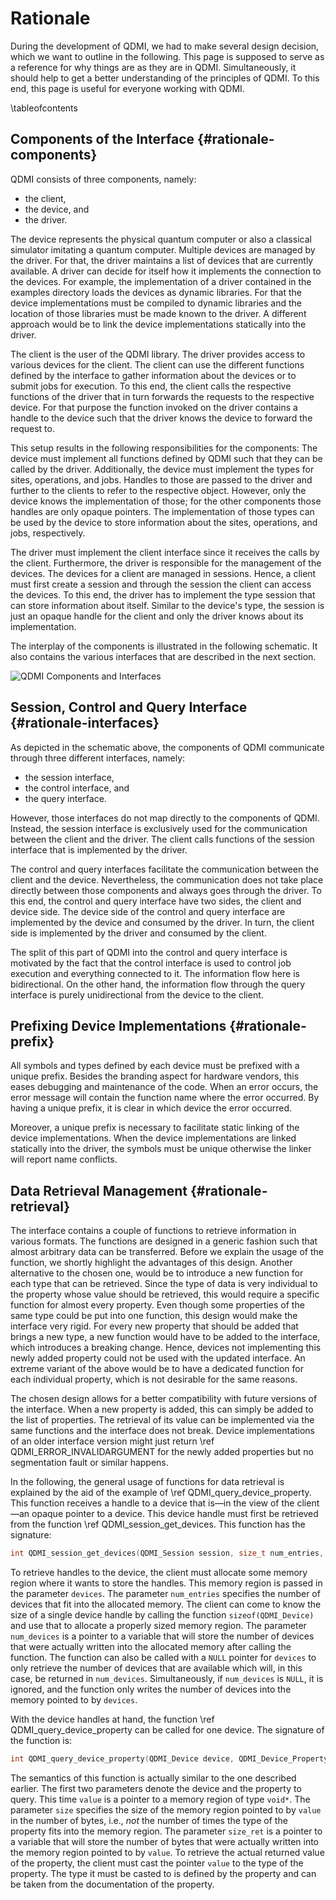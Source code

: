# Rationale

<!-- IMPORTANT: Keep the line above as the first line. -->
<!-- This file is a static page and included in the ./CMakeLists.txt file. -->

During the development of QDMI, we had to make several design decision, which we want to outline in
the following. This page is supposed to serve as a reference for why things are as they are in QDMI.
Simultaneously, it should help to get a better understanding of the principles of QDMI. To this end,
this page is useful for everyone working with QDMI.

\tableofcontents

## Components of the Interface {#rationale-components}

QDMI consists of three components, namely:

- the client,
- the device, and
- the driver.

The device represents the physical quantum computer or also a classical simulator imitating a
quantum computer. Multiple devices are managed by the driver. For that, the driver maintains a list
of devices that are currently available. A driver can decide for itself how it implements the
connection to the devices. For example, the implementation of a driver contained in the examples
directory loads the devices as dynamic libraries. For that the device implementations must be
compiled to dynamic libraries and the location of those libraries must be made known to the driver.
A different approach would be to link the device implementations statically into the driver.

The client is the user of the QDMI library. The driver provides access to various devices for the
client. The client can use the different functions defined by the interface to gather information
about the devices or to submit jobs for execution. To this end, the client calls the respective
functions of the driver that in turn forwards the requests to the respective device. For that
purpose the function invoked on the driver contains a handle to the device such that the driver
knows the device to forward the request to.

This setup results in the following responsibilities for the components: The device must implement
all functions defined by QDMI such that they can be called by the driver. Additionally, the device
must implement the types for sites, operations, and jobs. Handles to those are passed to the driver
and further to the clients to refer to the respective object. However, only the device knows the
implementation of those; for the other components those handles are only opaque pointers. The
implementation of those types can be used by the device to store information about the sites,
operations, and jobs, respectively.

The driver must implement the client interface since it receives the calls by the client.
Furthermore, the driver is responsible for the management of the devices. The devices for a client
are managed in sessions. Hence, a client must first create a session and through the session the
client can access the devices. To this end, the driver has to implement the type session that can
store information about itself. Similar to the device's type, the session is just an opaque handle
for the client and only the driver knows about its implementation.

The interplay of the components is illustrated in the following schematic. It also contains the
various interfaces that are described in the next section.

<img class="qdmi-schematic" alt="QDMI Components and Interfaces" src="qdmi_schematic.svg"/>

## Session, Control and Query Interface {#rationale-interfaces}

As depicted in the schematic above, the components of QDMI communicate through three different
interfaces, namely:

- the session interface,
- the control interface, and
- the query interface.

However, those interfaces do not map directly to the components of QDMI. Instead, the session
interface is exclusively used for the communication between the client and the driver. The client
calls functions of the session interface that is implemented by the driver.

The control and query interfaces facilitate the communication between the client and the device.
Nevertheless, the communication does not take place directly between those components and always
goes through the driver. To this end, the control and query interface have two sides, the client and
device side. The device side of the control and query interface are implemented by the device and
consumed by the driver. In turn, the client side is implemented by the driver and consumed by the
client.

The split of this part of QDMI into the control and query interface is motivated by the fact that
the control interface is used to control job execution and everything connected to it. The
information flow here is bidirectional. On the other hand, the information flow through the query
interface is purely unidirectional from the device to the client.

## Prefixing Device Implementations {#rationale-prefix}

All symbols and types defined by each device must be prefixed with a unique prefix. Besides the
branding aspect for hardware vendors, this eases debugging and maintenance of the code. When an
error occurs, the error message will contain the function name where the error occurred. By having a
unique prefix, it is clear in which device the error occurred.

Moreover, a unique prefix is necessary to facilitate static linking of the device implementations.
When the device implementations are linked statically into the driver, the symbols must be unique
otherwise the linker will report name conflicts.

## Data Retrieval Management {#rationale-retrieval}

The interface contains a couple of functions to retrieve information in various formats. The
functions are designed in a generic fashion such that almost arbitrary data can be transferred.
Before we explain the usage of the function, we shortly highlight the advantages of this design.
Another alternative to the chosen one, would be to introduce a new function for each type that can
be retrieved. Since the type of data is very individual to the property whose value should be
retrieved, this would require a specific function for almost every property. Even though some
properties of the same type could be put into one function, this design would make the interface
very rigid. For every new property that should be added that brings a new type, a new function would
have to be added to the interface, which introduces a breaking change. Hence, devices not
implementing this newly added property could not be used with the updated interface. An extreme
variant of the above would be to have a dedicated function for each individual property, which is
not desirable for the same reasons.

The chosen design allows for a better compatibility with future versions of the interface. When a
new property is added, this can simply be added to the list of properties. The retrieval of its
value can be implemented via the same functions and the interface does not break. Device
implementations of an older interface version might just return \ref QDMI_ERROR_INVALIDARGUMENT for
the newly added properties but no segmentation fault or similar happens.

In the following, the general usage of functions for data retrieval is explained by the aid of the
example of \ref QDMI_query_device_property. This function receives a handle to a device that is—in
the view of the client—an opaque pointer to a device. This device handle must first be retrieved
from the function \ref QDMI_session_get_devices. This function has the signature:

```C
int QDMI_session_get_devices(QDMI_Session session, size_t num_entries, QDMI_Device *devices, size_t *num_devices)
```

To retrieve handles to the device, the client must allocate some memory region where it wants to
store the handles. This memory region is passed in the parameter `devices`. The parameter
`num_entries` specifies the number of devices that fit into the allocated memory. The client can
come to know the size of a single device handle by calling the function `sizeof(QDMI_Device)` and
use that to allocate a properly sized memory region. The parameter `num_devices` is a pointer to a
variable that will store the number of devices that were actually written into the allocated memory
after calling the function. The function can also be called with a `NULL` pointer for `devices` to
only retrieve the number of devices that are available which will, in this case, be returned in
`num_devices`. Simultaneously, if `num_devices` is `NULL`, it is ignored, and the function only
writes the number of devices into the memory pointed to by `devices`.

With the device handles at hand, the function \ref QDMI_query_device_property can be called for one
device. The signature of the function is:

```C
int QDMI_query_device_property(QDMI_Device device, QDMI_Device_Property prop, size_t size, void *value, size_t *size_ret)
```

The semantics of this function is actually similar to the one described earlier. The first two
parameters denote the device and the property to query. This time `value` is a pointer to a memory
region of type `void*`. The parameter `size` specifies the size of the memory region pointed to by
`value` in the number of bytes, i.e., _not_ the number of times the type of the property fits into
the memory region. The parameter `size_ret` is a pointer to a variable that will store the number of
bytes that were actually written into the memory region pointed to by `value`. To retrieve the
actual returned value of the property, the client must cast the pointer `value` to the type of the
property. The type it must be casted to is defined by the property and can be taken from the
documentation of the property.
